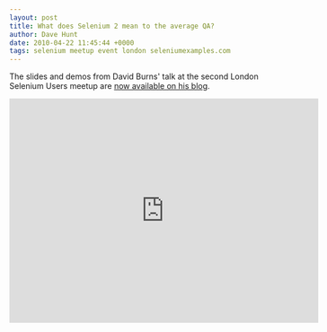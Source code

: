 ```yaml
---
layout: post
title: What does Selenium 2 mean to the average QA?
author: Dave Hunt
date: 2010-04-22 11:45:44 +0000
tags: selenium meetup event london seleniumexamples.com
---
```

The slides and demos from David Burns' talk at the second London Selenium Users
meetup are [now available on his blog](http://www.theautomatedtester.co.uk/blog/2010/london-selenium-user-group.html).<!--more-->

<iframe id="iframe_container" webkitallowfullscreen="" mozallowfullscreen="" allowfullscreen="" src="https://prezi.com/embed/lpfazywyiqsm/?bgcolor=ffffff&amp;lock_to_path=0&amp;autoplay=0&amp;autohide_ctrls=0&amp;landing_data=bHVZZmNaNDBIWnNjdEVENDRhZDFNZGNIUE1ieUxRN1E0K1psaG5TNjgrbjFNNGtLZnpkTURBc1FTSmNOdzVDSTQ1Zz0&amp;landing_sign=jsSMkER9GKwkG9J-YC2qWCaE5sgr-aO3ZRTJqxF-bj0" width="550" height="400" frameborder="0"></iframe>
